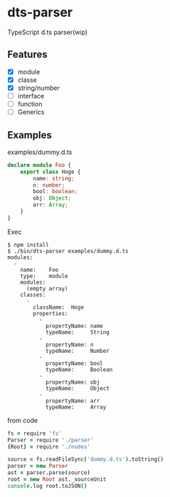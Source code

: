 # dts-parser

TypeScript d.ts parser(wip)

## Features

- [x] module
- [x] classe
- [x] string/number
- [ ] interface
- [ ] function
- [ ] Generics

## Examples

examples/dummy.d.ts

```typescript
declare module Foo {
    export class Hoge {
        name: string;
        n: number;
        bool: boolean;
        obj: Object;
        arr: Array;
    }
}
```

Exec

```
$ npm install
$ ./bin/dts-parser examples/dummy.d.ts
modules:
  -
    name:    Foo
    type:    module
    modules:
      (empty array)
    classes:
      -
        className:  Hoge
        properties:
          -
            propertyName: name
            typeName:     String
          -
            propertyName: n
            typeName:     Number
          -
            propertyName: bool
            typeName:     Boolean
          -
            propertyName: obj
            typeName:     Object
          -
            propertyName: arr
            typeName:     Array
```

from code

```coffee
fs = require 'fs'
Parser = require './parser'
{Root} = require './nodes'

source = fs.readFileSync('dummy.d.ts').toString()
parser = new Parser
ast = parser.parse(source)
root = new Root ast._sourceUnit
console.log root.toJSON()
```
